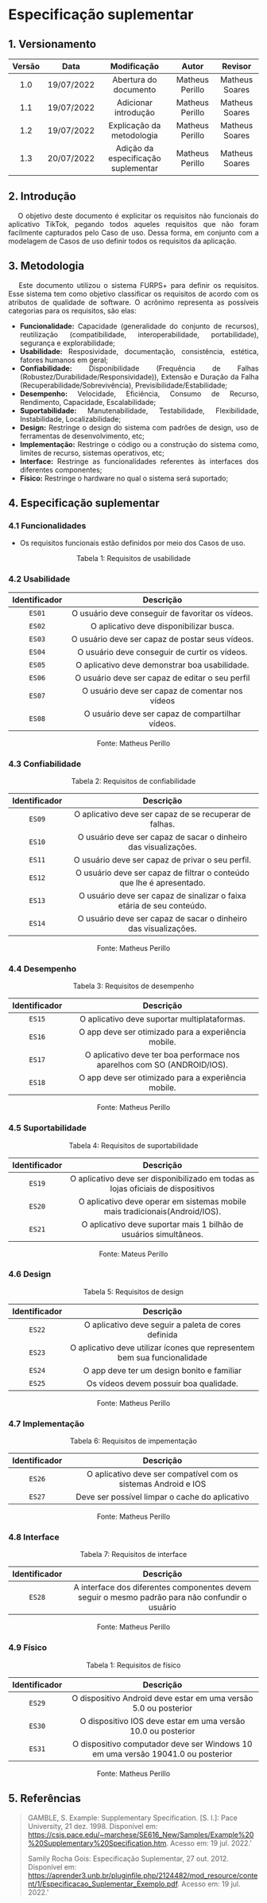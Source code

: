 # Especificação suplementar

##  1. Versionamento

| Versão |    Data    |       Modificação        |        Autor         | Revisor |
| :----: | :--------: | :----------------------: | :------------------: | :--------: |
|  1.0  | 19/07/2022 | Abertura do documento | Matheus Perillo | Matheus Soares |
|  1.1  | 19/07/2022 | Adicionar introdução | Matheus Perillo | Matheus Soares |
|  1.2  | 19/07/2022 | Explicação da metodologia | Matheus Perillo | Matheus Soares |
|  1.3  | 20/07/2022 | Adição da especificação suplementar| Matheus Perillo | Matheus Soares |

## 2. Introdução

<p style=" text-align: justify">
&emsp; O objetivo deste documento é explicitar os requisitos não funcionais do aplicativo TikTok, pegando todos aqueles requisitos que não foram facilmente capturados pelo Caso de uso. Dessa forma, em conjunto com a modelagem de Casos de uso definir todos os requisitos da aplicação.
</p>

## 3. Metodologia

<p style=" text-align: justify">
&emsp; Este documento utilizou o sistema FURPS+ para definir os requisitos. Esse sistema tem como objetivo classificar os requisitos de acordo com os atributos de qualidade de software. O acrônimo representa as possíveis categorias para os requisitos, são elas:

</p>

<div style="text-align: justify">

<ul>
<li>
 <b>Funcionalidade:</b> Capacidade (generalidade do conjunto de recursos), reutilização (compatibilidade, interoperabilidade, portabilidade), segurança e explorabilidade;
</li>

<li>
 <b>Usabilidade:</b> Resposividade, documentação, consistência, estética, fatores humanos em geral;
</li>

<li>
 <b>Confiabilidade:</b> Disponibilidade (Frequência de Falhas    (Robustez/Durabilidade/Responsividade)), Extensão e Duração da Falha (Recuperabilidade/Sobrevivência), Previsibilidade/Estabilidade;
</li>

<li>
 <b>Desempenho:</b> Velocidade, Eficiência, Consumo de Recurso, Rendimento, Capacidade, Escalabilidade;
</li>

<li>
<b> Suportabilidade:</b> Manutenabilidade, Testabilidade, Flexibilidade, Instabilidade, Localizabilidade;
</li>

<li>
<b> Design:</b> Restringe o design do sistema com padrões de design, uso de ferramentas de desenvolvimento, etc;
</li>

<li>
<b> Implementação:</b> Restringe o código ou a construção do sistema como, limites de recurso, sistemas operativos, etc;
</li>

<li>
<b> Interface:</b> Restringe as funcionalidades referentes às interfaces dos diferentes componentes;
</li>

<li>
<b> Físico:</b> Restringe o hardware no qual o sistema será suportado;
</li>

</ul>
</div>

## 4. Especificação suplementar

### 4.1 Funcionalidades

<div style="text-align: justify">

<ul><li> Os requisitos funcionais estão definidos por meio dos Casos de uso.</li></ul>

</div>

<div style="text-align: center">
<p>Tabela 1: Requisitos de usabilidade</p>
</div>

### 4.2 Usabilidade

| Identificador | Descrição   |
| :----: | :--------: |
|  `ES01`  | O usuário deve conseguir de favoritar os vídeos. |
|  `ES02`  | O aplicativo deve disponibilizar busca. |
|  `ES03`  | O usuário deve ser capaz de postar seus vídeos. |
|  `ES04`  | O usuário deve conseguir de curtir os vídeos. |
|  `ES05`  | O aplicativo deve demonstrar boa usabilidade. |
|  `ES06`  | O usuário deve ser capaz de editar o seu perfil |
|  `ES07`  | O usuário deve ser capaz de comentar nos vídeos |
|  `ES08`  | O usuário deve ser capaz de compartilhar vídeos. |

<div style="text-align: center">
<p>Fonte: Matheus Perillo</p>
</div>

### 4.3 Confiabilidade

<div style="text-align: center">
<p>Tabela 2: Requisitos de confiabilidade</p>
</div>

| Identificador | Descrição   |
| :----: | :--------: |
|  `ES09`  | O aplicativo deve ser capaz de se recuperar de falhas. |
|  `ES10`  | O usuário deve ser capaz de sacar o dinheiro das visualizações. | 
|  `ES11`  | O usuário deve ser capaz de privar o seu perfil. |
|  `ES12`  | O usuário deve ser capaz de filtrar o conteúdo que lhe é apresentado. |
|  `ES13`  | O usuário deve ser capaz de sinalizar o faixa etária de seu conteúdo. |
|  `ES14`  | O usuário deve ser capaz de sacar o dinheiro das visualizações. |

<div style="text-align: center">
<p>Fonte: Matheus Perillo</p>
</div>

### 4.4 Desempenho

<div style="text-align: center">
<p>Tabela 3: Requisitos de desempenho</p>
</div>

| Identificador | Descrição   |
| :----: | :--------: |
|  `ES15`  | O aplicativo deve suportar multiplataformas. |
|  `ES16`  | O app deve ser otimizado para a experiência mobile. |
|  `ES17`  | O aplicativo deve ter boa performace nos aparelhos com SO (ANDROID/IOS). |
|  `ES18`  | O app deve ser otimizado para a experiência mobile. |

<div style="text-align: center">
<p>Fonte: Matheus Perillo</p>
</div>

### 4.5 Suportabilidade

<div style="text-align: center">
<p>Tabela 4: Requisitos de suportabilidade</p>
</div>

| Identificador | Descrição   |
| :----: | :--------: |
|  `ES19`  | O aplicativo deve ser disponibilizado em todas as lojas oficiais de dispositivos |
|  `ES20`  | O aplicativo deve operar em sistemas mobile mais tradicionais(Android/IOS). |
|  `ES21`  | O aplicativo deve suportar mais 1 bilhão de usuários simultâneos.

<div style="text-align: center">
<p>Fonte: Mateus Perillo</p>
</div>

### 4.6 Design

<div style="text-align: center">
<p>Tabela 5: Requisitos de design</p>
</div>

| Identificador | Descrição   |
| :----: | :--------: |
|  `ES22`  | O aplicativo deve seguir a paleta de cores definida |
|  `ES23`  | O aplicativo deve utilizar ícones que representem bem sua funcionalidade |
|  `ES24`  | O app deve ter um design bonito e familiar |
|  `ES25`  | Os vídeos devem possuir boa qualidade. |

<div style="text-align: center">
<p>Fonte: Matheus Perillo</p>
</div>

### 4.7 Implementação

<div style="text-align: center">
<p>Tabela 6: Requisitos de impementação</p>
</div>

| Identificador | Descrição   |
| :----: | :--------: |
|  `ES26`  | O aplicativo deve ser compatível com os sistemas Android e IOS |
|  `ES27`  | Deve ser possível limpar o cache do aplicativo |

<div style="text-align: center">
<p>Fonte: Matheus Perillo</p>
</div>

### 4.8 Interface

<div style="text-align: center">
<p>Tabela 7: Requisitos de interface</p>
</div>

| Identificador | Descrição   |
| :----: | :--------: |
|  `ES28`  | A interface dos diferentes componentes devem seguir o mesmo padrão para não confundir o usuário |

<div style="text-align: center">
<p>Fonte: Matheus Perillo</p>
</div>

### 4.9 Físico

<div style="text-align: center">
<p>Tabela 1: Requisitos de físico</p>
</div>

| Identificador | Descrição   |
| :----: | :--------: |
|  `ES29`  | O dispositivo Android deve estar em uma versão 5.0 ou posterior |
|  `ES30`  | O dispositivo IOS deve estar em uma versão 10.0 ou posterior |
|  `ES31`  | O dispositivo computador deve ser Windows 10 em uma versão 19041.0 ou posterior |

<div style="text-align: center">
<p>Fonte: Matheus Perillo</p>
</div>

## 5. Referências

> GAMBLE, S. Example: Supplementary Specification. [S. l.]: Pace University, 21 dez. 1998. Disponível em: <https://csis.pace.edu/~marchese/SE616_New/Samples/Example%20%20Supplementary%20Specification.htm>. Acesso em: 19 jul. 2022.'
>
> Samily Rocha Gois: Especificação Suplementar, 27 out. 2012. Disponível em: <https://aprender3.unb.br/pluginfile.php/2124482/mod_resource/content/1/Especificacao_Suplementar_Exemplo.pdf>. Acesso em: 19 jul. 2022.'
